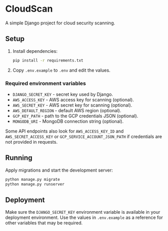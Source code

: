 # CloudScan

A simple Django project for cloud security scanning.

## Setup

1. Install dependencies:
   ```bash
   pip install -r requirements.txt
   ```
2. Copy `.env.example` to `.env` and edit the values.

### Required environment variables

- `DJANGO_SECRET_KEY` - secret key used by Django.
- `AWS_ACCESS_KEY` - AWS access key for scanning (optional).
- `AWS_SECRET_KEY` - AWS secret key for scanning (optional).
- `AWS_DEFAULT_REGION` - default AWS region (optional).
- `GCP_KEY_PATH` - path to the GCP credentials JSON (optional).
- `MONGODB_URI` - MongoDB connection string (optional).

Some API endpoints also look for `AWS_ACCESS_KEY_ID` and `AWS_SECRET_ACCESS_KEY` or `GCP_SERVICE_ACCOUNT_JSON_PATH` if credentials are not provided in requests.

## Running

Apply migrations and start the development server:

```bash
python manage.py migrate
python manage.py runserver
```

## Deployment

Make sure the `DJANGO_SECRET_KEY` environment variable is available in your deployment environment. Use the values in `.env.example` as a reference for other variables that may be required.
